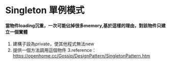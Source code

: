 # Singleton 單例模式
#### 當物件loading沉重，一次可能佔掉很多memory,基於這樣的理由，對該物件只建立一個實體
1. 建構子設為private，使其他程式無法new
2. 提供一個方法調用這個物件
3.reference：https://openhome.cc/Gossip/DesignPattern/SingletonPattern.htm
